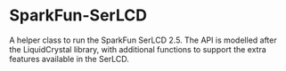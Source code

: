# SparkFun-SerLCD
A helper class to run the SparkFun SerLCD 2.5. The API is modelled after the LiquidCrystal
library, with additional functions to support the extra features available in the SerLCD.

